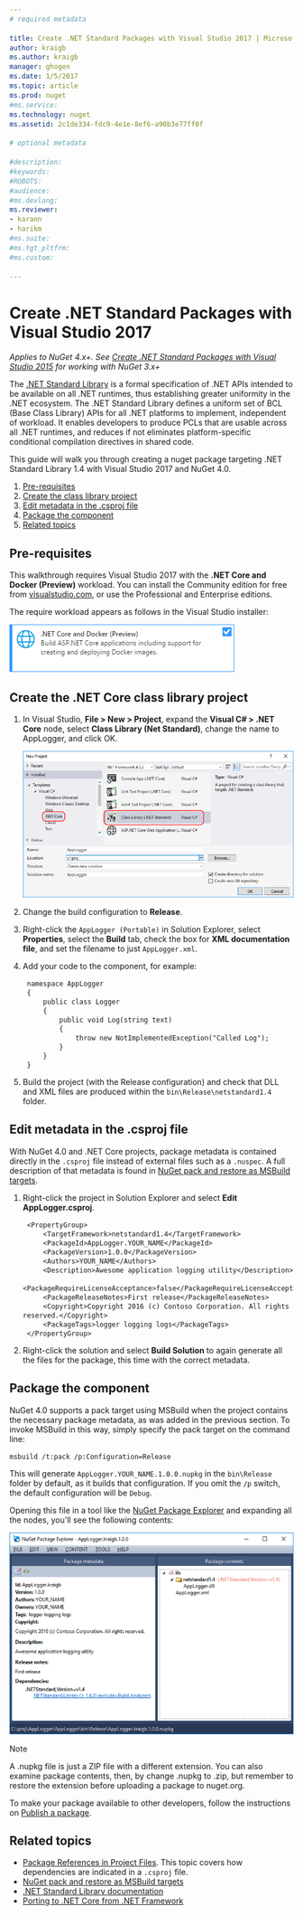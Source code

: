 ```yaml
--- 
# required metadata 
 
title: Create .NET Standard Packages with Visual Studio 2017 | Microsoft Docs
author: kraigb 
ms.author: kraigb 
manager: ghogen 
ms.date: 1/5/2017
ms.topic: article 
ms.prod: nuget 
#ms.service: 
ms.technology: nuget 
ms.assetid: 2c1de334-fdc9-4e1e-8ef6-a90b3e77ff0f 
 
# optional metadata 
 
#description: 
#keywords: 
#ROBOTS: 
#audience: 
#ms.devlang: 
ms.reviewer:  
- karann 
- harikm 
#ms.suite:  
#ms.tgt_pltfrm: 
#ms.custom: 
 
---
```


# Create .NET Standard Packages with Visual Studio 2017

*Applies to NuGet 4.x+. See [Create .NET Standard Packages with Visual Studio 2015](../guides/create-net-standard-packages-vs2015.md) for working with NuGet 3.x+*

The [.NET Standard Library]((https://docs.microsoft.com/en-us/dotnet/articles/standard/library)) is a formal specification of .NET APIs intended to be available on all .NET runtimes, thus establishing greater uniformity in the .NET ecosystem. The .NET Standard Library defines a uniform set of BCL (Base Class Library) APIs for all .NET platforms to implement, independent of workload. It enables developers to produce PCLs that are usable across all .NET runtimes, and reduces if not eliminates platform-specific conditional compilation directives in shared code.

This guide will walk you through creating a nuget package targeting .NET Standard Library 1.4 with Visual Studio 2017 and NuGet 4.0. 

1. [Pre-requisites](#pre-requisites)
1. [Create the class library project](#create-the--net-core-class-library-project)
1. [Edit metadata in the .csproj file](#edit-metadata-in-the--csproj-file)
1. [Package the component](#package-the-component)
1. [Related topics](#related-topics)

## Pre-requisites

This walkthrough requires Visual Studio 2017 with the **.NET Core and Docker (Preview)** workload. You can install the Community edition for free from [visualstudio.com](https://www.visualstudio.com/), or use the Professional and Enterprise editions.

The require workload appears as follows in the Visual Studio installer:

![.NET Core and Docker (Preview) workload in the Visual Studio Installer](media/NuGet4-01-Workload.png)

## Create the .NET Core class library project

1. In Visual Studio, **File > New > Project**, expand the **Visual C# > .NET Core** node, select **Class Library (Net Standard)**, change the name to AppLogger, and click OK.

    ![Create new class library project](media/NuGet4-02-NewProject.png)

1. Change the build configuration to **Release**.
1. Right-click the `AppLogger (Portable)` in Solution Explorer, select **Properties**, select the **Build** tab, check the box for **XML documentation file**, and set the filename to just `AppLogger.xml`.

1. Add your code to the component, for example:

        namespace AppLogger
        {
            public class Logger
            {
                public void Log(string text)
                {
                    throw new NotImplementedException("Called Log");
                }
            }
        }

1. Build the project (with the Release configuration) and check that DLL and XML files are produced within the `bin\Release\netstandard1.4` folder.

## Edit metadata in the .csproj file

With NuGet 4.0 and .NET Core projects, package metadata is contained directly in the `.csproj` file instead of external files such as a `.nuspec`. A full description of that metadata is found in [NuGet pack and restore as MSBuild targets](../schema/msbuild-targets.md#pack-target).

1. Right-click the project in Solution Explorer and select **Edit AppLogger.csproj**.

        <PropertyGroup>
            <TargetFramework>netstandard1.4</TargetFramework>
            <PackageId>AppLogger.YOUR_NAME</PackageId>
            <PackageVersion>1.0.0</PackageVersion>
            <Authors>YOUR_NAME</Authors>
            <Description>Awesome application logging utility</Description>
            <PackageRequireLicenseAcceptance>false</PackageRequireLicenseAcceptance>
            <PackageReleaseNotes>First release</PackageReleaseNotes>
            <Copyright>Copyright 2016 (c) Contoso Corporation. All rights reserved.</Copyright>
            <PackageTags>logger logging logs</PackageTags>
        </PropertyGroup>

1. Right-click the solution and select **Build Solution** to again generate all the files for the package, this time with the correct metadata.


## Package the component

NuGet 4.0 supports a pack target using MSBuild when the project contains the necessary package metadata, as was added in the previous section. To invoke MSBuild in this way, simply specify the pack target on the command line:

    msbuild /t:pack /p:Configuration=Release

This will generate `AppLogger.YOUR_NAME.1.0.0.nupkg` in the `bin\Release` folder by default, as it builds that configuration. If you omit the `/p` switch, the default configuration will be `Debug`.

Opening this file in a tool like the [NuGet Package Explorer](https://github.com/NuGetPackageExplorer/NuGetPackageExplorer) and expanding all the nodes, you'll see the following contents:

![NuGet Package Explorer showing the AppLogger package](media/NuGet4-03-PackageExplorer.png)


> [!Note]
> A .nupkg file is just a ZIP file with a different extension. You can also examine package contents, then, by change .nupkg to .zip, but remember to restore the extension before uploading a package to nuget.org.

To make your package available to other developers,  follow the instructions on [Publish a package](../create-packages/publish-a-package.md).

## Related topics

- [Package References in Project Files](../consume-packages/package-references-in-project-files.md). This topic covers how dependencies are indicated in a `.csproj` file.
- [NuGet pack and restore as MSBuild targets](../schema/msbuild-targets.md)
- [.NET Standard Library documentation](https://docs.microsoft.com/en-us/dotnet/articles/standard/library)
- [Porting to .NET Core from .NET Framework](https://docs.microsoft.com/en-us/dotnet/articles/core/porting/index)